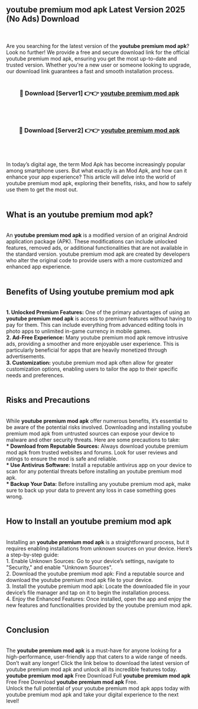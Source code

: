 ## youtube premium mod apk Latest Version 2025 (No Ads) Download
<br><br>
Are you searching for the latest version of the <strong>youtube premium mod apk</strong>? Look no further! We provide a free and secure download link for the official youtube premium mod apk, ensuring you get the most up-to-date and trusted version. Whether you're a new user or someone looking to upgrade, our download link guarantees a fast and smooth installation process.
<br>
<br>
<div align="center">
<h3>🔴 Download [Server1] 👉👉 <a href="https://modyolo.store/youtube_premium_mod_apk">youtube premium mod apk</a></h3><br>
<br>
<h3>🔴 Download [Server2] 👉👉 <a href="https://modyolo.store/youtube_premium_mod_apk">youtube premium mod apk</a></h3><br>
</div>
<br>
<br>
In today’s digital age, the term Mod Apk has become increasingly popular among smartphone users. But what exactly is an Mod Apk, and how can it enhance your app experience? This article will delve into the world of youtube premium mod apk, exploring their benefits, risks, and how to safely use them to get the most out.
<br>
<br>
<h2>What is an youtube premium mod apk?</h2>
<br>
An <strong>youtube premium mod apk</strong> is a modified version of an original Android application package (APK). These modifications can include unlocked features, removed ads, or additional functionalities that are not available in the standard version. youtube premium mod apk are created by developers who alter the original code to provide users with a more customized and enhanced app experience.
<br>
<br>
<h2>Benefits of Using youtube premium mod apk</h2>
<br>
<strong> 1. Unlocked Premium Features:</strong> One of the primary advantages of using an <strong>youtube premium mod apk</strong> is access to premium features without having to pay for them. This can include everything from advanced editing tools in photo apps to unlimited in-game currency in mobile games.
<br>
<strong> 2. Ad-Free Experience:</strong> Many youtube premium mod apk remove intrusive ads, providing a smoother and more enjoyable user experience. This is particularly beneficial for apps that are heavily monetized through advertisements.
<br>
<strong> 3. Customization:</strong> youtube premium mod apk often allow for greater customization options, enabling users to tailor the app to their specific needs and preferences.
<br>
<br>
<h2>Risks and Precautions</h2>
<br>
While <strong>youtube premium mod apk</strong> offer numerous benefits, it’s essential to be aware of the potential risks involved. Downloading and installing youtube premium mod apk from untrusted sources can expose your device to malware and other security threats. Here are some precautions to take:
<br>
<strong> * Download from Reputable Sources:</strong> Always download youtube premium mod apk from trusted websites and forums. Look for user reviews and ratings to ensure the mod is safe and reliable.
<br>
<strong> * Use Antivirus Software:</strong> Install a reputable antivirus app on your device to scan for any potential threats before installing an youtube premium mod apk.
<br>
<strong> * Backup Your Data:</strong> Before installing any youtube premium mod apk, make sure to back up your data to prevent any loss in case something goes wrong.
<br>
<br>
<h2>How to Install an youtube premium mod apk</h2>
<br>
Installing an <strong>youtube premium mod apk</strong> is a straightforward process, but it requires enabling installations from unknown sources on your device. Here’s a step-by-step guide:
<br>
 1. Enable Unknown Sources: Go to your device’s settings, navigate to "Security," and enable "Unknown Sources".
<br>
 2. Download the youtube premium mod apk: Find a reputable source and download the youtube premium mod apk file to your device.
<br>
 3. Install the youtube premium mod apk: Locate the downloaded file in your device’s file manager and tap on it to begin the installation process.
<br>
 4. Enjoy the Enhanced Features: Once installed, open the app and enjoy the new features and functionalities provided by the youtube premium mod apk.
<br>
<br>
<h2><strong>Conclusion</strong></h2>
<br>
The <strong>youtube premium mod apk</strong> is a must-have for anyone looking for a high-performance, user-friendly app that caters to a wide range of needs. Don’t wait any longer! Click the link below to download the latest version of youtube premium mod apk and unlock all its incredible features today.
<br>
<strong>youtube premium mod apk</strong> Free Download Full <strong>youtube premium mod apk</strong> Free Free Download <strong>youtube premium mod apk</strong> Free.
<br>
Unlock the full potential of your youtube premium mod apk apps today with youtube premium mod apk and take your digital experience to the next level!

